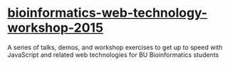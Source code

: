 # [bioinformatics-web-technology-workshop-2015](http://mobiusklein.github.io/bioinformatics-web-technology-workshop-2015/)
A series of talks, demos, and workshop exercises to get up to speed with JavaScript and related web technologies for BU Bioinformatics students

